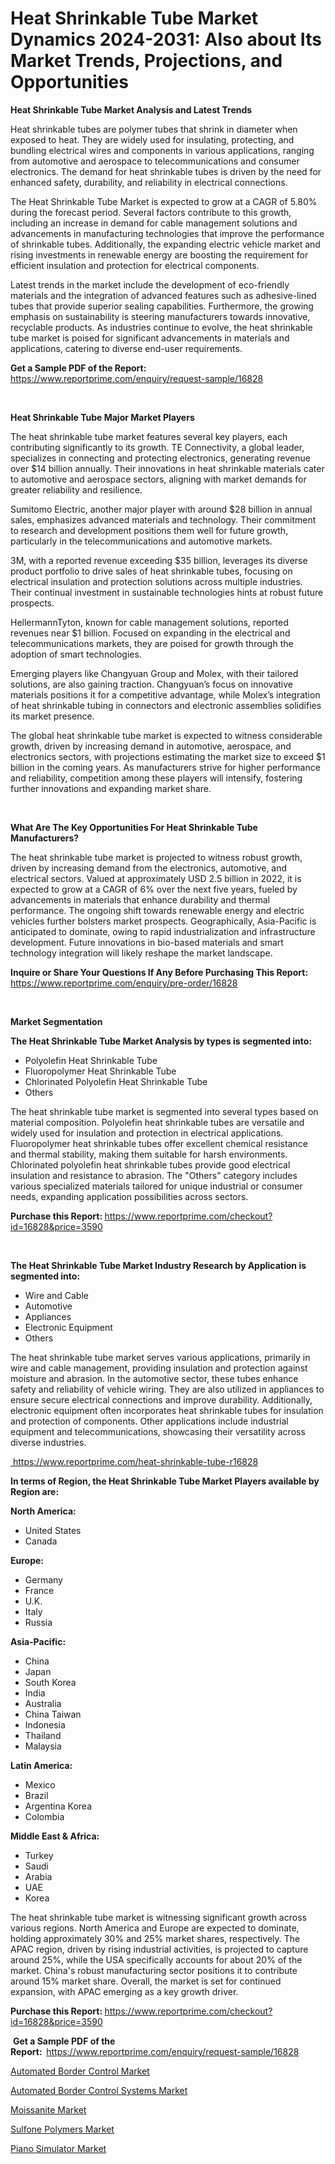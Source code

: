 <p><h1>Heat Shrinkable Tube Market Dynamics 2024-2031: Also about Its Market Trends, Projections, and Opportunities</h1></p><p><strong>Heat Shrinkable Tube Market Analysis and Latest Trends</strong></p>
<p><p>Heat shrinkable tubes are polymer tubes that shrink in diameter when exposed to heat. They are widely used for insulating, protecting, and bundling electrical wires and components in various applications, ranging from automotive and aerospace to telecommunications and consumer electronics. The demand for heat shrinkable tubes is driven by the need for enhanced safety, durability, and reliability in electrical connections.</p><p>The Heat Shrinkable Tube Market is expected to grow at a CAGR of 5.80% during the forecast period. Several factors contribute to this growth, including an increase in demand for cable management solutions and advancements in manufacturing technologies that improve the performance of shrinkable tubes. Additionally, the expanding electric vehicle market and rising investments in renewable energy are boosting the requirement for efficient insulation and protection for electrical components.</p><p>Latest trends in the market include the development of eco-friendly materials and the integration of advanced features such as adhesive-lined tubes that provide superior sealing capabilities. Furthermore, the growing emphasis on sustainability is steering manufacturers towards innovative, recyclable products. As industries continue to evolve, the heat shrinkable tube market is poised for significant advancements in materials and applications, catering to diverse end-user requirements.</p></p>
<p><strong>Get a Sample PDF of the Report:&nbsp;</strong> <a href="https://www.reportprime.com/enquiry/request-sample/16828?utm_campaign=41&utm_medium=2&utm_source=Github&utm_content=ia&utm_term=24112024&utm_id=heat-shrinkable-tube">https://www.reportprime.com/enquiry/request-sample/16828</a></p>
<p>&nbsp;</p>
<p><strong>Heat Shrinkable Tube Major Market Players</strong></p>
<p><p>The heat shrinkable tube market features several key players, each contributing significantly to its growth. TE Connectivity, a global leader, specializes in connecting and protecting electronics, generating revenue over $14 billion annually. Their innovations in heat shrinkable materials cater to automotive and aerospace sectors, aligning with market demands for greater reliability and resilience.</p><p>Sumitomo Electric, another major player with around $28 billion in annual sales, emphasizes advanced materials and technology. Their commitment to research and development positions them well for future growth, particularly in the telecommunications and automotive markets.</p><p>3M, with a reported revenue exceeding $35 billion, leverages its diverse product portfolio to drive sales of heat shrinkable tubes, focusing on electrical insulation and protection solutions across multiple industries. Their continual investment in sustainable technologies hints at robust future prospects.</p><p>HellermannTyton, known for cable management solutions, reported revenues near $1 billion. Focused on expanding in the electrical and telecommunications markets, they are poised for growth through the adoption of smart technologies.</p><p>Emerging players like Changyuan Group and Molex, with their tailored solutions, are also gaining traction. Changyuan’s focus on innovative materials positions it for a competitive advantage, while Molex’s integration of heat shrinkable tubing in connectors and electronic assemblies solidifies its market presence.</p><p>The global heat shrinkable tube market is expected to witness considerable growth, driven by increasing demand in automotive, aerospace, and electronics sectors, with projections estimating the market size to exceed $1 billion in the coming years. As manufacturers strive for higher performance and reliability, competition among these players will intensify, fostering further innovations and expanding market share.</p></p>
<p>&nbsp;</p>
<p><strong>What Are The Key Opportunities For Heat Shrinkable Tube Manufacturers?</strong></p>
<p><p>The heat shrinkable tube market is projected to witness robust growth, driven by increasing demand from the electronics, automotive, and electrical sectors. Valued at approximately USD 2.5 billion in 2022, it is expected to grow at a CAGR of 6% over the next five years, fueled by advancements in materials that enhance durability and thermal performance. The ongoing shift towards renewable energy and electric vehicles further bolsters market prospects. Geographically, Asia-Pacific is anticipated to dominate, owing to rapid industrialization and infrastructure development. Future innovations in bio-based materials and smart technology integration will likely reshape the market landscape.</p></p>
<p><strong>Inquire or Share Your Questions If Any Before Purchasing This Report:</strong> <a href="https://www.reportprime.com/enquiry/pre-order/16828?utm_campaign=41&utm_medium=2&utm_source=Github&utm_content=ia&utm_term=24112024&utm_id=heat-shrinkable-tube">https://www.reportprime.com/enquiry/pre-order/16828</a></p>
<p>&nbsp;</p>
<p><strong>Market Segmentation</strong></p>
<p><strong>The Heat Shrinkable Tube Market Analysis by types is segmented into:</strong></p>
<p><ul><li>Polyolefin Heat Shrinkable Tube</li><li>Fluoropolymer Heat Shrinkable Tube</li><li>Chlorinated Polyolefin Heat Shrinkable Tube</li><li>Others</li></ul></p>
<p><p>The heat shrinkable tube market is segmented into several types based on material composition. Polyolefin heat shrinkable tubes are versatile and widely used for insulation and protection in electrical applications. Fluoropolymer heat shrinkable tubes offer excellent chemical resistance and thermal stability, making them suitable for harsh environments. Chlorinated polyolefin heat shrinkable tubes provide good electrical insulation and resistance to abrasion. The "Others" category includes various specialized materials tailored for unique industrial or consumer needs, expanding application possibilities across sectors.</p></p>
<p><strong>Purchase this Report:&nbsp;</strong><a href="https://www.reportprime.com/checkout?id=16828&price=3590&utm_campaign=41&utm_medium=2&utm_source=Github&utm_content=ia&utm_term=24112024&utm_id=heat-shrinkable-tube">https://www.reportprime.com/checkout?id=16828&price=3590</a></p>
<p>&nbsp;</p>
<p><strong>The Heat Shrinkable Tube Market Industry Research by Application is segmented into:</strong></p>
<p><ul><li>Wire and Cable</li><li>Automotive</li><li>Appliances</li><li>Electronic Equipment</li><li>Others</li></ul></p>
<p><p>The heat shrinkable tube market serves various applications, primarily in wire and cable management, providing insulation and protection against moisture and abrasion. In the automotive sector, these tubes enhance safety and reliability of vehicle wiring. They are also utilized in appliances to ensure secure electrical connections and improve durability. Additionally, electronic equipment often incorporates heat shrinkable tubes for insulation and protection of components. Other applications include industrial equipment and telecommunications, showcasing their versatility across diverse industries.</p></p>
<p><a href="https://www.reportprime.com/heat-shrinkable-tube-r16828?utm_campaign=41&utm_medium=2&utm_source=Github&utm_content=ia&utm_term=24112024&utm_id=heat-shrinkable-tube">&nbsp;https://www.reportprime.com/heat-shrinkable-tube-r16828</a></p>
<p><strong>In terms of Region, the Heat Shrinkable Tube Market Players available by Region are:</strong></p>
<p>
    <p> <strong> North America: </strong>
        <ul>
            <li>United States</li>
            <li>Canada</li>
        </ul>
        </p> 
    <p> <strong> Europe: </strong>
        <ul>
            <li>Germany</li>
            <li>France</li>
            <li>U.K.</li>
            <li>Italy</li>
            <li>Russia</li>
        </ul>
        </p> 
    <p> <strong> Asia-Pacific: </strong>
        <ul>
            <li>China</li>
            <li>Japan</li>
            <li>South Korea</li>
            <li>India</li>
            <li>Australia</li>
            <li>China Taiwan</li>
            <li>Indonesia</li>
            <li>Thailand</li>
            <li>Malaysia</li>
        </ul>
        </p> 
    <p> <strong> Latin America: </strong>
        <ul>
            <li>Mexico</li>
            <li>Brazil</li>
            <li>Argentina Korea</li>
            <li>Colombia</li>
        </ul>
        </p> 
    <p> <strong> Middle East & Africa: </strong>
        <ul>
            <li>Turkey</li>
            <li>Saudi</li>
            <li>Arabia</li>
            <li>UAE</li>
            <li>Korea</li>
        </ul>
    </p>
    </p>
<p><p>The heat shrinkable tube market is witnessing significant growth across various regions. North America and Europe are expected to dominate, holding approximately 30% and 25% market shares, respectively. The APAC region, driven by rising industrial activities, is projected to capture around 25%, while the USA specifically accounts for about 20% of the market. China's robust manufacturing sector positions it to contribute around 15% market share. Overall, the market is set for continued expansion, with APAC emerging as a key growth driver.</p></p>
<p><strong>Purchase this Report: </strong><a href="https://www.reportprime.com/checkout?id=16828&price=3590&utm_campaign=41&utm_medium=2&utm_source=Github&utm_content=ia&utm_term=24112024&utm_id=heat-shrinkable-tube">https://www.reportprime.com/checkout?id=16828&price=3590</a></p>
<p>&nbsp;<strong>Get a Sample PDF of the Report:&nbsp;&nbsp;</strong><a href="https://www.reportprime.com/enquiry/request-sample/16828?utm_campaign=41&utm_medium=2&utm_source=Github&utm_content=ia&utm_term=24112024&utm_id=heat-shrinkable-tube">https://www.reportprime.com/enquiry/request-sample/16828</a></p>
<p><strong></strong></p>
<p><p><a href="https://www.linkedin.com/pulse/determining-automated-border-controlmarket-size-trends-v1sae?utm_campaign=41&utm_medium=2&utm_source=Github&utm_content=ia&utm_term=24112024&utm_id=heat-shrinkable-tube">Automated Border Control Market</a></p><p><a href="https://www.linkedin.com/pulse/competitive-landscape-revenue-forecast-automated-border-control-bop6e?utm_campaign=41&utm_medium=2&utm_source=Github&utm_content=ia&utm_term=24112024&utm_id=heat-shrinkable-tube">Automated Border Control Systems Market</a></p><p><a href="https://github.com/ParvinKhatun77/Market-Research-Report-List-1/blob/main/moissanite-market.md?utm_campaign=41&utm_medium=2&utm_source=Github&utm_content=ia&utm_term=24112024&utm_id=heat-shrinkable-tube">Moissanite Market</a></p><p><a href="https://github.com/abbislposival/Market-Research-Report-List-1/blob/main/sulfone-polymers-market.md?utm_campaign=41&utm_medium=2&utm_source=Github&utm_content=ia&utm_term=24112024&utm_id=heat-shrinkable-tube">Sulfone Polymers Market</a></p><p><a href="https://issuu.com/reportprime-2/docs/piano-simulator-market-size-2030.pp_11a238f2f4b6ac?utm_campaign=41&utm_medium=2&utm_source=Github&utm_content=ia&utm_term=24112024&utm_id=heat-shrinkable-tube">Piano Simulator Market</a></p></p>